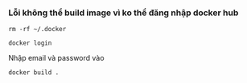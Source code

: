 ### Lỗi không thể build image vì ko thể đăng nhập docker hub

```
rm -rf ~/.docker
```

```
docker login
```

Nhập email và password vào

```
docker build .
```
